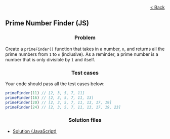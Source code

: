 <p align="right">
  <a href="../home.md">< Back</a>
</p>

<h2>Prime Number Finder (JS)</h2>

<h3 align="center">Problem</h3>

<p>Create a <code>primeFinder()</code> function that takes in a number, <code>n</code>, and returns all the prime numbers from <code>1</code> to <code>n</code> (inclusive). As a reminder, a prime number is a number that is only divisible by <code>1</code> and itself.</p>

<h3 align="center">Test cases</h3>

<p>Your code should pass all the test cases below:</p>

```js
primeFinder(11) // [2, 3, 5, 7, 11]
primeFinder(16) // [2, 3, 5, 7, 11, 13]
primeFinder(20) // [2, 3, 5, 7, 11, 13, 17, 19]
primeFinder(24) // [2, 3, 5, 7, 11, 13, 17, 19, 23]
```

<h3 align="center">Solution files</h3>

- [Solution (JavaScript)](./solution.js)